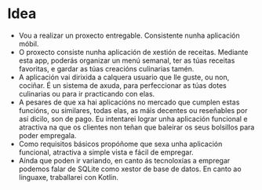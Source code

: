 # Idea

* Vou a realizar un proxecto entregable. Consistente nunha aplicación móbil.
* O proxecto consiste nunha aplicación de xestión de receitas. Mediante esta app, poderás organizar un menú semanal, ter as túas receitas favoritas, e gardar as túas creacións culinarias tamén. 
* A aplicación vai dirixida a calquera usuario que lle guste, ou non, cociñar. É un sistema de axuda, para perfeccionar as túas dotes culinarias ou para ir practicando con elas. 
* A pesares de que xa hai aplicacións no mercado que cumplen estas funcións, ou similares, todas elas, as máis decentes ou reseñables por así dicilo, son de pago. Eu intentarei lograr unha aplicación funcional e atractiva na que os clientes non teñan que baleirar os seus bolsillos para poder empregala. 
* Como requisitos básicos propóñome que sexa unha aplicación funcional, atractiva a simple vista e fácil de empregar.
* Aínda que poden ir variando, en canto ás tecnoloxías a empregar podemos falar de SQLite como xestor de base de datos. En canto ao linguaxe, traballarei con Kotlin. 